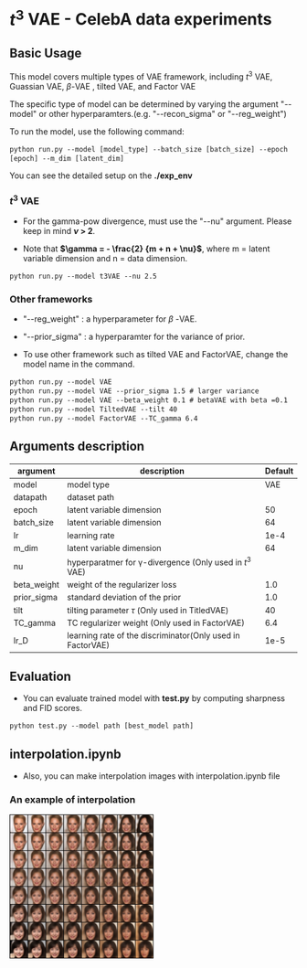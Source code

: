 # $t^3$ VAE - CelebA data experiments

## Basic Usage

This model covers multiple types of VAE framework, including $t^3$ VAE, Guassian VAE, $\beta$-VAE , tilted VAE, and Factor VAE

The specific type of model can be determined by varying the argument "--model" or other hyperparamters.(e.g. "--recon_sigma" or "--reg_weight")

To run the model, use the following command:

```
python run.py --model [model_type] --batch_size [batch_size] --epoch [epoch] --m_dim [latent_dim]
```

You can see the detailed setup on the **./exp_env** 

### $t^3$ VAE

- For the gamma-pow divergence, must use the "--nu" argument. Please keep in mind **$\nu$ > 2**.

- Note that **$\gamma = - \frac{2} {m + n + \nu}$**, where m = latent variable dimension and n = data dimension.

```
python run.py --model t3VAE --nu 2.5
```

### Other frameworks

- "--reg_weight" : a hyperparameter for $\beta$ -VAE.

- "--prior_sigma" : a hyperparamter for the variance of prior. 

- To use other framework such as tilted VAE and FactorVAE, change the model name in the command. 

```
python run.py --model VAE
python run.py --model VAE --prior_sigma 1.5 # larger variance
python run.py --model VAE --beta_weight 0.1 # betaVAE with beta =0.1
python run.py --model TiltedVAE --tilt 40
python run.py --model FactorVAE --TC_gamma 6.4
```

## Arguments description

|argument|description|Default|
|------|---|---|
|model|model type|VAE|
|datapath|dataset path||
|epoch|latent variable dimension|50|
|batch_size|latent variable dimension|64|
|lr| learning rate|1e-4|
|m_dim|latent variable dimension|64|
|nu|hyperparatmer for γ-divergence (Only used in $t^3$ VAE)||
|beta_weight|weight of the regularizer loss| 1.0|
|prior_sigma|standard deviation of the prior| 1.0|
|tilt|tilting parameter $\tau$ (Only used in TitledVAE)| 40|
|TC_gamma|TC regularizer weight (Only used in FactorVAE)| 6.4|
|lr_D|learning rate of the discriminator(Only used in FactorVAE)| 1e-5|


## Evaluation

- You can evaluate trained model with **test.py** by computing sharpness and FID scores.

```
python test.py --model path [best_model path]
```

## interpolation.ipynb

- Also, you can make interpolation images with interpolation.ipynb file

### An example of interpolation

<img src=./INTERPOL_TEST_example.png width="50%" height="50%">
